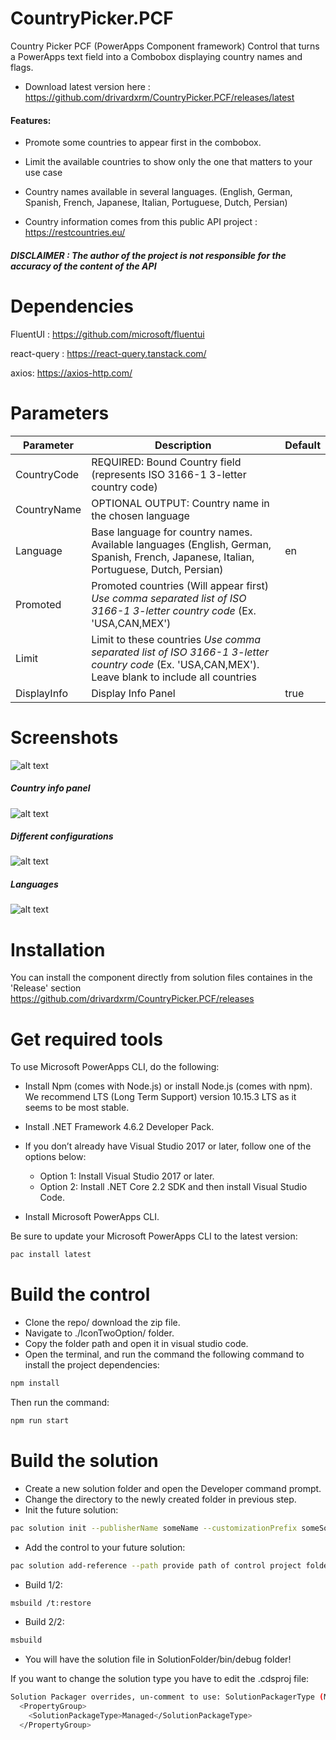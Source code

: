 # CountryPicker.PCF
Country Picker PCF (PowerApps Component framework) Control that turns a PowerApps text field into a Combobox displaying country names and flags.

* Download latest version here : https://github.com/drivardxrm/CountryPicker.PCF/releases/latest

#### Features:

* Promote some countries to appear first in the combobox.

* Limit the available countries to show only the one that matters to your use case

* Country names available in several languages. (English, German, Spanish, French, Japanese, Italian, Portuguese, Dutch, Persian)

* Country information comes from this public API project : https://restcountries.eu/  
##### DISCLAIMER : The author of the project is not responsible for the accuracy of the content of the API


# Dependencies
FluentUI : https://github.com/microsoft/fluentui

react-query : https://react-query.tanstack.com/

axios: https://axios-http.com/


# Parameters
| Parameter         | Description                                                                                  | Default     |
|-------------------|----------------------------------------------------------------------------------------------|----------   |
| CountryCode  | REQUIRED: Bound Country field (represents ISO 3166-1 3-letter country code)                             |             |
| CountryName  | OPTIONAL OUTPUT: Country name in the chosen language                           |             |
| Language    | Base language for country names. Available languages (English, German, Spanish, French, Japanese, Italian, Portuguese, Dutch, Persian)                                                    | en |
| Promoted   | Promoted countries (Will appear first) *Use comma separated list of ISO 3166-1 3-letter country code* (Ex. 'USA,CAN,MEX') |   |
| Limit    | Limit to these countries *Use comma separated list of ISO 3166-1 3-letter country code* (Ex. 'USA,CAN,MEX'). Leave blank to include all countries|      |
| DisplayInfo   | Display Info Panel   | true        |


# Screenshots
![alt text](https://github.com/drivardxrm/CountryPicker.PCF/blob/master/images/CountryPicker_Main.png?raw=true)

##### Country info panel
![alt text](https://github.com/drivardxrm/CountryPicker.PCF/blob/master/images/CountryPicker_Panel.png?raw=true)

##### Different configurations
![alt text](https://github.com/drivardxrm/CountryPicker.PCF/blob/master/images/CountryPicker_feats.gif?raw=true)

##### Languages
![alt text](https://github.com/drivardxrm/CountryPicker.PCF/blob/master/images/country_picker_lang.gif?raw=true)


# Installation
You can install the component directly from solution files containes in the 'Release' section
https://github.com/drivardxrm/CountryPicker.PCF/releases

# Get required tools

To use Microsoft PowerApps CLI, do the following:

* Install Npm (comes with Node.js) or install Node.js (comes with npm). We recommend LTS (Long Term Support) version 10.15.3 LTS as it seems to be most stable.

* Install .NET Framework 4.6.2 Developer Pack.

* If you don’t already have Visual Studio 2017 or later, follow one of the options below:

  * Option 1: Install Visual Studio 2017 or later.
  * Option 2: Install .NET Core 2.2 SDK and then install Visual Studio Code.
* Install Microsoft PowerApps CLI.

Be sure to update your Microsoft PowerApps CLI to the latest version: 
```bash
pac install latest
```
# Build the control

* Clone the repo/ download the zip file.
* Navigate to ./IconTwoOption/ folder.
* Copy the folder path and open it in visual studio code.
* Open the terminal, and run the command the following command to install the project dependencies:
```bash
npm install
```
Then run the command:
```bash
npm run start
```
# Build the solution

* Create a new solution folder and open the Developer command prompt.
* Change the directory to the newly created folder in previous step.
* Init the future solution:
```bash
pac solution init --publisherName someName --customizationPrefix someSolutionPrefix
``` 
* Add the control to your future solution:
```bash
pac solution add-reference --path provide path of control project folder where the pcf.proj is available
``` 
* Build 1/2:
```bash
msbuild /t:restore
``` 
* Build 2/2:
```bash
msbuild
``` 
* You will have the solution file in SolutionFolder/bin/debug folder!

If you want to change the solution type you have to edit the .cdsproj file:
```bash
Solution Packager overrides, un-comment to use: SolutionPackagerType (Managed, Unmanaged, Both)
  <PropertyGroup>
    <SolutionPackageType>Managed</SolutionPackageType>
  </PropertyGroup>

  ```
 
 

